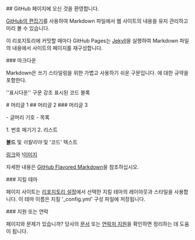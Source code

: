 <font class="papago-parent"><font class="papago-source" style="display:none;">## Welcome to GitHub Pages
</font>## GitHub 페이지에 오신 것을 환영합니다.
</font><font class="papago-parent"><font class="papago-source" style="display:none;">
</font>

</font><font class="papago-parent"><font class="papago-source" style="display:none;">You can use the [editor on GitHub](https://github.com/ingpungya-github/Ingpung_Coin/edit/gh-pages/index.md) to maintain and preview the content for your website in Markdown files.</font>[GitHub의 편집기](https://github.com/ingpungya-github/Ingpung_Coin/edit/gh-pages/index.md)를 사용하여 Markdown 파일에서 웹 사이트의 내용을 유지 관리하고 미리 볼 수 있습니다.</font><font class="papago-parent"><font class="papago-source" style="display:none;">
</font>

</font><font class="papago-parent"><font class="papago-source" style="display:none;">
</font>

</font><font class="papago-parent"><font class="papago-source" style="display:none;">Whenever you commit to this repository, GitHub Pages will run [Jekyll](https://jekyllrb.com/) to rebuild the pages in your site, from the content in your Markdown files.</font>이 리포지토리에 커밋할 때마다 GitHub Pages는 [Jekyll](https://jekyllrb.com/)을 실행하여 Markdown 파일의 내용에서 사이트의 페이지를 재구성합니다.</font><font class="papago-parent"><font class="papago-source" style="display:none;">
</font>

</font><font class="papago-parent"><font class="papago-source" style="display:none;">
</font>

</font><font class="papago-parent"><font class="papago-source" style="display:none;">### Markdown
</font>### 마크다운
</font><font class="papago-parent"><font class="papago-source" style="display:none;">
</font>

</font><font class="papago-parent"><font class="papago-source" style="display:none;">Markdown is a lightweight and easy-to-use syntax for styling your writing.</font>Markdown은 쓰기 스타일링을 위한 가볍고 사용하기 쉬운 구문입니다.</font><font class="papago-parent"><font class="papago-source" style="display:none;"> It includes conventions for
</font> 에 대한 규약을 포함한다.
</font><font class="papago-parent"><font class="papago-source" style="display:none;">
</font>

</font><font class="papago-parent"><font class="papago-source" style="display:none;">```markdown
</font>''표시다운''
</font><font class="papago-parent"><font class="papago-source" style="display:none;">Syntax highlighted code block
</font>구문 강조 표시된 코드 블록
</font><font class="papago-parent"><font class="papago-source" style="display:none;">
</font>

</font><font class="papago-parent"><font class="papago-source" style="display:none;"># Header 1
</font># 머리글 1
</font><font class="papago-parent"><font class="papago-source" style="display:none;">## Header 2
</font>## 머리글 2
</font><font class="papago-parent"><font class="papago-source" style="display:none;">### Header 3
</font>### 머리글 3
</font><font class="papago-parent"><font class="papago-source" style="display:none;">
</font>

</font><font class="papago-parent"><font class="papago-source" style="display:none;">- Bulleted
</font>- 글머리 기호
</font><font class="papago-parent"><font class="papago-source" style="display:none;">- List
</font>- 목록
</font><font class="papago-parent"><font class="papago-source" style="display:none;">
</font>

</font><font class="papago-parent"><font class="papago-source" style="display:none;">1. Numbered
</font>1. 번호 매기기
</font><font class="papago-parent"><font class="papago-source" style="display:none;">2. List
</font>2. 리스트
</font><font class="papago-parent"><font class="papago-source" style="display:none;">
</font>

</font><font class="papago-parent"><font class="papago-source" style="display:none;">**Bold** and _Italic_ and `Code` text
</font>**볼드** 및 _이탈리아_ 및 '코드' 텍스트
</font><font class="papago-parent"><font class="papago-source" style="display:none;">
</font>

</font><font class="papago-parent"><font class="papago-source" style="display:none;">[Link](url) and !</font>[링크](url)와 !</font><font class="papago-parent"><font class="papago-source" style="display:none;">[Image](src)
</font>[이미지](src)
</font><font class="papago-parent"><font class="papago-source" style="display:none;">```
</font>```
</font><font class="papago-parent"><font class="papago-source" style="display:none;">
</font>

</font><font class="papago-parent"><font class="papago-source" style="display:none;">For more details see [GitHub Flavored Markdown](https://guides.github.com/features/mastering-markdown/).</font>자세한 내용은 [GitHub Flavored Markdown](https://guides.github.com/features/mastering-markdown/)을 참조하십시오.</font><font class="papago-parent"><font class="papago-source" style="display:none;">
</font>

</font><font class="papago-parent"><font class="papago-source" style="display:none;">
</font>

</font><font class="papago-parent"><font class="papago-source" style="display:none;">### Jekyll Themes
</font>### 지킬 테마
</font><font class="papago-parent"><font class="papago-source" style="display:none;">
</font>

</font><font class="papago-parent"><font class="papago-source" style="display:none;">Your Pages site will use the layout and styles from the Jekyll theme you have selected in your [repository settings](https://github.com/ingpungya-github/Ingpung_Coin/settings).</font>페이지 사이트는 [리포지토리 설정](https://github.com/ingpungya-github/Ingpung_Coin/settings)에서 선택한 지킬 테마의 레이아웃과 스타일을 사용합니다.</font><font class="papago-parent"><font class="papago-source" style="display:none;"> The name of this theme is saved in the Jekyll `_config.yml` configuration file.</font> 이 테마 이름은 지킬 '_config.yml' 구성 파일에 저장됩니다.</font><font class="papago-parent"><font class="papago-source" style="display:none;">
</font>

</font><font class="papago-parent"><font class="papago-source" style="display:none;">
</font>

</font><font class="papago-parent"><font class="papago-source" style="display:none;">### Support or Contact
</font>### 지원 또는 연락
</font><font class="papago-parent"><font class="papago-source" style="display:none;">
</font>

</font><font class="papago-parent"><font class="papago-source" style="display:none;">Having trouble with Pages?</font>페이지와 문제가 있습니까?</font><font class="papago-parent"><font class="papago-source" style="display:none;"> Check out our [documentation](https://docs.github.com/categories/github-pages-basics/) or [contact support](https://github.com/contact) and we’ll help you sort it out.</font> 당사의 [문서](https://docs.github.com/categories/github-pages-basics/) 또는 [연락처 지원](https://github.com/contact)을 확인하면 정리하는 데 도움이 됩니다.</font><font class="papago-parent"><font class="papago-source" style="display:none;">
</font>

</font>
